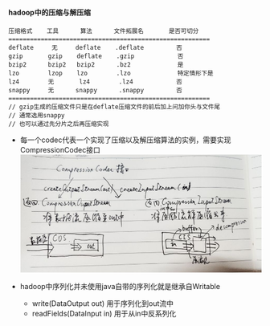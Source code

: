 #### hadoop中的压缩与解压缩
```
压缩格式    工具      算法      文件拓展名       是否可切分
========================================================
deflate     无     deflate    .deflate         否
gzip       gzip    deflate    .gzip            否
bzip2      bzip2   bzip2      .bz2             是
lzo        lzop    lzo        .lzo             特定情形下是
lz4        无       lz4        .lz4            否
snappy     无      snappy      .snappy         否
========================================================
// gzip生成的压缩文件只是在deflate压缩文件的前后加上问加你头与文件尾
// 通常选用snappy
// 也可以通过先分片之后再压缩实现
```
* 每一个codec代表一个实现了压缩以及解压缩算法的实例，需要实现CompressionCodec接口
![](../imgs/hadoop_codec.png)

* hadoop中序列化并未使用java自带的序列化就是继承自Writable
    * write(DataOutput out) 用于序列化到out流中
    * readFields(DataInput in) 用于从in中反系列化
    